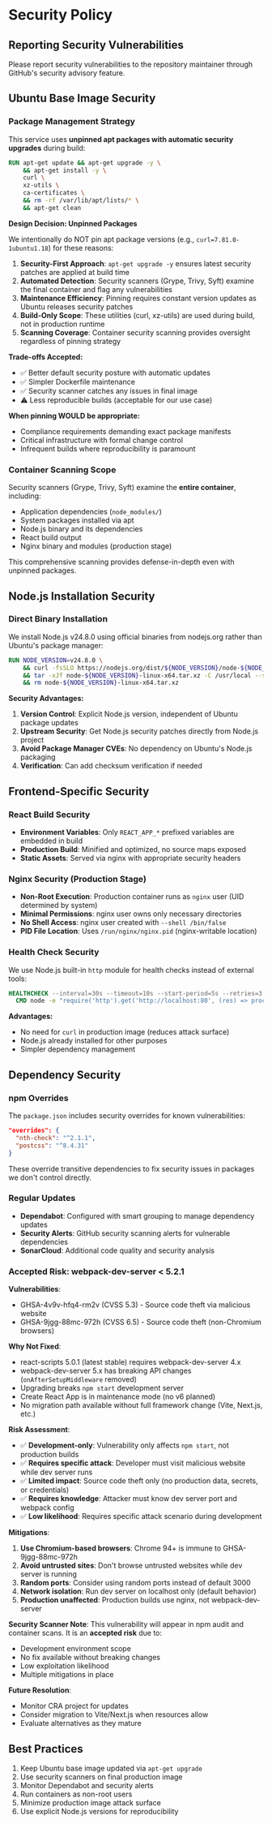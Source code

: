 # Security Policy

## Reporting Security Vulnerabilities

Please report security vulnerabilities to the repository maintainer through GitHub's security advisory feature.

## Ubuntu Base Image Security

### Package Management Strategy

This service uses **unpinned apt packages with automatic security upgrades** during build:

```dockerfile
RUN apt-get update && apt-get upgrade -y \
    && apt-get install -y \
    curl \
    xz-utils \
    ca-certificates \
    && rm -rf /var/lib/apt/lists/* \
    && apt-get clean
```

**Design Decision: Unpinned Packages**

We intentionally do NOT pin apt package versions (e.g., `curl=7.81.0-1ubuntu1.18`) for these reasons:

1. **Security-First Approach**: `apt-get upgrade -y` ensures latest security patches are applied at build time
2. **Automated Detection**: Security scanners (Grype, Trivy, Syft) examine the final container and flag any vulnerabilities
3. **Maintenance Efficiency**: Pinning requires constant version updates as Ubuntu releases security patches
4. **Build-Only Scope**: These utilities (curl, xz-utils) are used during build, not in production runtime
5. **Scanning Coverage**: Container security scanning provides oversight regardless of pinning strategy

**Trade-offs Accepted:**
- ✅ Better default security posture with automatic updates
- ✅ Simpler Dockerfile maintenance
- ✅ Security scanner catches any issues in final image
- ⚠️ Less reproducible builds (acceptable for our use case)

**When pinning WOULD be appropriate:**
- Compliance requirements demanding exact package manifests
- Critical infrastructure with formal change control
- Infrequent builds where reproducibility is paramount

### Container Scanning Scope

Security scanners (Grype, Trivy, Syft) examine the **entire container**, including:
- Application dependencies (`node_modules/`)
- System packages installed via apt
- Node.js binary and its dependencies
- React build output
- Nginx binary and modules (production stage)

This comprehensive scanning provides defense-in-depth even with unpinned packages.

## Node.js Installation Security

### Direct Binary Installation

We install Node.js v24.8.0 using official binaries from nodejs.org rather than Ubuntu's package manager:

```dockerfile
RUN NODE_VERSION=v24.8.0 \
    && curl -fsSLO https://nodejs.org/dist/${NODE_VERSION}/node-${NODE_VERSION}-linux-x64.tar.xz \
    && tar -xJf node-${NODE_VERSION}-linux-x64.tar.xz -C /usr/local --strip-components=1 \
    && rm node-${NODE_VERSION}-linux-x64.tar.xz
```

**Security Advantages:**
1. **Version Control**: Explicit Node.js version, independent of Ubuntu package updates
2. **Upstream Security**: Get Node.js security patches directly from Node.js project
3. **Avoid Package Manager CVEs**: No dependency on Ubuntu's Node.js packaging
4. **Verification**: Can add checksum verification if needed

## Frontend-Specific Security

### React Build Security

- **Environment Variables**: Only `REACT_APP_*` prefixed variables are embedded in build
- **Production Build**: Minified and optimized, no source maps exposed
- **Static Assets**: Served via nginx with appropriate security headers

### Nginx Security (Production Stage)

- **Non-Root Execution**: Production container runs as `nginx` user (UID determined by system)
- **Minimal Permissions**: nginx user owns only necessary directories
- **No Shell Access**: nginx user created with `--shell /bin/false`
- **PID File Location**: Uses `/run/nginx/nginx.pid` (nginx-writable location)

### Health Check Security

We use Node.js built-in `http` module for health checks instead of external tools:

```dockerfile
HEALTHCHECK --interval=30s --timeout=10s --start-period=5s --retries=3 \
  CMD node -e "require('http').get('http://localhost:80', (res) => process.exit(res.statusCode === 200 ? 0 : 1)).on('error', () => process.exit(1))"
```

**Advantages:**
- No need for `curl` in production image (reduces attack surface)
- Node.js already installed for other purposes
- Simpler dependency management

## Dependency Security

### npm Overrides

The `package.json` includes security overrides for known vulnerabilities:

```json
"overrides": {
  "nth-check": "^2.1.1",
  "postcss": "^8.4.31"
}
```

These override transitive dependencies to fix security issues in packages we don't control directly.

### Regular Updates

- **Dependabot**: Configured with smart grouping to manage dependency updates
- **Security Alerts**: GitHub security scanning alerts for vulnerable dependencies
- **SonarCloud**: Additional code quality and security analysis

### Accepted Risk: webpack-dev-server < 5.2.1

**Vulnerabilities**:
- GHSA-4v9v-hfq4-rm2v (CVSS 5.3) - Source code theft via malicious website
- GHSA-9jgg-88mc-972h (CVSS 6.5) - Source code theft (non-Chromium browsers)

**Why Not Fixed**:
- react-scripts 5.0.1 (latest stable) requires webpack-dev-server 4.x
- webpack-dev-server 5.x has breaking API changes (`onAfterSetupMiddleware` removed)
- Upgrading breaks `npm start` development server
- Create React App is in maintenance mode (no v6 planned)
- No migration path available without full framework change (Vite, Next.js, etc.)

**Risk Assessment**:
- ✅ **Development-only**: Vulnerability only affects `npm start`, not production builds
- ✅ **Requires specific attack**: Developer must visit malicious website while dev server runs
- ✅ **Limited impact**: Source code theft only (no production data, secrets, or credentials)
- ✅ **Requires knowledge**: Attacker must know dev server port and webpack config
- ✅ **Low likelihood**: Requires specific attack scenario during development

**Mitigations**:
1. **Use Chromium-based browsers**: Chrome 94+ is immune to GHSA-9jgg-88mc-972h
2. **Avoid untrusted sites**: Don't browse untrusted websites while dev server is running
3. **Random ports**: Consider using random ports instead of default 3000
4. **Network isolation**: Run dev server on localhost only (default behavior)
5. **Production unaffected**: Production builds use nginx, not webpack-dev-server

**Security Scanner Note**:
This vulnerability will appear in npm audit and container scans. It is an **accepted risk** due to:
- Development environment scope
- No fix available without breaking changes
- Low exploitation likelihood
- Multiple mitigations in place

**Future Resolution**:
- Monitor CRA project for updates
- Consider migration to Vite/Next.js when resources allow
- Evaluate alternatives as they mature

## Best Practices

1. Keep Ubuntu base image updated via `apt-get upgrade`
2. Use security scanners on final production image
3. Monitor Dependabot and security alerts
4. Run containers as non-root users
5. Minimize production image attack surface
6. Use explicit Node.js versions for reproducibility
